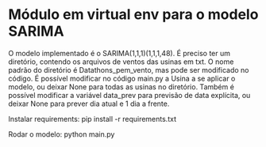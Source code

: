 # Módulo em virtual env para o modelo SARIMA

O modelo implementado é o SARIMA(1,1,1)(1,1,1,48).
É preciso ter um diretório, contendo os arquivos de ventos das usinas em txt.
O nome padrão do diretório é Datathons_pem_vento, mas pode ser modificado no código.
É possível modificar no código main.py a Usina a se aplicar o modelo, ou deixar None para todas as usinas no diretório.
Também é possível modificar a variável data_prev para previsão de data explícita, ou deixar None para prever dia atual e 1 dia a frente.

Instalar requirements:
pip install -r requirements.txt 

Rodar o modelo:
python main.py
